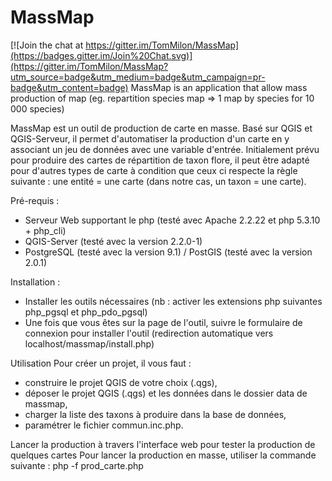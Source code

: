 # MassMap

[![Join the chat at https://gitter.im/TomMilon/MassMap](https://badges.gitter.im/Join%20Chat.svg)](https://gitter.im/TomMilon/MassMap?utm_source=badge&utm_medium=badge&utm_campaign=pr-badge&utm_content=badge)
MassMap is an application that allow mass production of map (eg. repartition species map => 1 map by species for 10 000 species)

MassMap est un outil de production de carte en masse. Basé sur QGIS et QGIS-Serveur, il permet d'automatiser la production d'un carte en y associant un jeu de données avec une variable d'entrée. Initialement prévu pour produire des cartes de répartition de taxon flore, il peut être adapté pour d'autres types de carte à condition que ceux ci respecte la règle suivante : une entité = une carte (dans notre cas, un taxon = une carte).

Pré-requis :
- Serveur Web supportant le php (testé avec Apache 2.2.22 et php 5.3.10 + php_cli)
- QGIS-Server (testé avec la version 2.2.0-1)
- PostgreSQL (testé avec la version 9.1) / PostGIS (testé avec la version 2.0.1)

Installation :
- Installer les outils nécessaires (nb : activer les extensions php suivantes php_pgsql et php_pdo_pgsql)
- Une fois que vous êtes sur la page de l'outil, suivre le formulaire de connexion pour installer l'outil (redirection automatique vers localhost/massmap/install.php)

Utilisation
Pour créer un projet, il vous faut :
- construire le projet QGIS de votre choix (.qgs),
- déposer le projet QGIS (.qgs) et les données dans le dossier data de massmap,
- charger la liste des taxons à produire dans la base de données,
- paramétrer le fichier commun.inc.php.

Lancer la production à travers l'interface web pour tester la production de quelques cartes
Pour lancer la production en masse, utiliser la commande suivante :
php -f prod_carte.php
